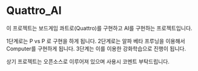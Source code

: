 # Quattro_AI

이 프로젝트는 보드게임 콰트로(Quattro)를 구현하고 AI를 구현하는 프로젝트입니다.

1단계로는 P vs P 로 구현을 하게 됩니다.
2단계로는 알파 베타 프루닝을 이용해서 Computer를 구현하게 됩니다.
3단계는 이를 이용한 강화학습으로 진행이 됩니다.

상기 프로젝트는 오픈소스로 이루어져 있으며 사용시 코멘트 부탁드립니다.
